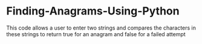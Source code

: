 # Finding-Anagrams-Using-Python
This code allows  a user to enter two strings and compares the characters in these strings to return true for an anagram and false for a failed attempt
